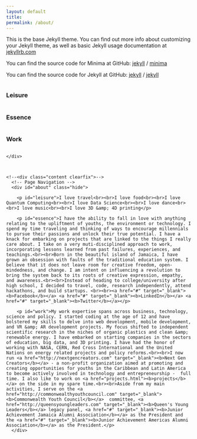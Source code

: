 ```yaml
---
layout: default
title: 
permalink: /about/
---
```


This is the base Jekyll theme. You can find out more info about customizing your Jekyll theme, as well as basic Jekyll usage documentation at [jekyllrb.com](https://jekyllrb.com/)

You can find the source code for Minima at GitHub:
[jekyll][jekyll-organization] /
[minima](https://github.com/jekyll/minima)

You can find the source code for Jekyll at GitHub:
[jekyll][jekyll-organization] /
[jekyll](https://github.com/jekyll/jekyll)


[jekyll-organization]: https://github.com/jekyll


<div id="mainContainer">
      <div class="sectionContainer" id="sectionChoice">
        <div class="row">
          <div class="small-2 large-4 columns"><a class="showSingle tab" target="1"><h3>Leisure</h3></a></div>
          <div class="small-4 large-4 columns"><a class="showSingle tab" target="2"><h3>Essence</h3></a></div>
          <div class="small-6 large-4 columns"><a class="showSingle tab" target="3"><h3>Work</h3></a></div>
        </div>
      </div>
    
    </div>



    <!--<div class="content clearfix">-->
      <!-- Page Navigation -->
      <div id="about" class="hide">
        
        <p id="leisure">I love travel<br><br>I love food<br><br>I love Quantum Computing<br><br>I love Data Science<br><br>I love dance<br><br>I love music<br><br>I love 3D &amp; 4D printing</p>
        
        <p id="essence">I have the ability to fall in love with anything relating to the upliftment of youths, the environment or technology. I spend my time traveling and thinking of ways to encourage millennials to pursue their passions and unlock their true potential. I have a knack for embarking on projects that are linked to the things I really care about. I take on a very muti-disciplined approach to work, incorporating lessons learned from past failures, experiences, and teachings.<br><br>Born in the beautiful island of Jamaica, I have grown an obsession with faults of the traditional education system. I believe that it does not leave room for creative freedom, open-mindedness, and change. I am intent on influencing a revolution to bring the system back to its roots of creative expression, empathy, and awareness.<br><br>Instead of heading to college/university after high school, I decided to travel, code, research independently, attend hackathons, and build startups. <br><br><a href="#" target="_blank"><b>Facebook</b></a> <a href="#" target="_blank"><b>LinkedIn</b></a> <a href="#" target="_blank"><b>Twitter</b></a></p>
        
        <p id="work">My work expertise spans across business, technology, science and policy. I started coding at the age of 12 and have bolstered my skills to delve into web development, mobile development, and VR &amp; AR development projects. My focus shifted to independent scientific research in the niches of organic plastics and clean &amp; renewable energy. I have embarked on starting companies in the sectors of education, big data, and 3D printing. I have had the honor of working with NASA, CERN, Red Cross International and the United Nations on energy related projects and policy reforms.<br><br>I now run <a href="http://nextgencreators.com" target="_blank"><b>Next Gen Creators</b></a> - a non-profit organization aimed at promoting and creating opportunities for youths in the Caribbean and Latin America to become actively involved in technology and entrepreneurship -  full time. I also like to work on <a href="projects.html"><b>projects</b></a> on the side in my spare time.<br><br>Aside from my main activities, I serve on the <a href="http://commonwealthyouthcouncil.com" target="_blank"><b>Commonwealth Youth Council</b></a>  committee, <a href="http://queensyoungleaders.com" target="_blank"><b>Queen's Young Leaders</b></a> legacy panel, <a href="#" target="_blank"><b>Junior Achievement Jamaica Alumni Association</b></a> as the President and the <a href="#" target="_blank"><b>Junior Achievement Americas Alumni Association</b></a> as the President.</p>
      </div>

